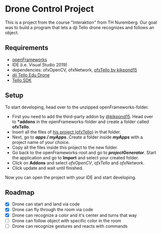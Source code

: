 # Drone Control Project
This is a project from the course "Interaktion" from TH Nuremberg. Our goal was to build a program that lets a dji Tello drone recognizes and follows an object.

## Requirements
- [openFrameworks](https://openframeworks.cc/download/)
- IDE (i.e. Visual Studio 2019)
- dependencies: ofxOpenCV, ofxNetwork, [ofxTello by kikpond15](https://github.com/kikpond15/ofxTello)
- [dji Tello Edu Drone](https://www.ryzerobotics.com/tello)
- [Tello SDK](https://terra-1-g.djicdn.com/2d4dce68897a46b19fc717f3576b7c6a/Tello%20%E7%BC%96%E7%A8%8B%E7%9B%B8%E5%85%B3/For%20Tello/Tello%20SDK%20Documentation%20EN_1.3_1122.pdf)

## Setup
To start developing, head over to the unzipped openFrameworks-folder. 
- First you need to add the third-party addon by [@kikpond15](https://github.com/kikpond15). Head over to __*addons__ in the openFrameworks-folder and create a folder called __ofxTello__.
- Insert all the files of [his project (ofxTello)](https://github.com/kikpond15/ofxTello) in that folder.
- Next, go to __*apps / myApps*__. Create a folder inside __*myApps*__ with a project name of your choice.
- Copy all the files inside this project to the new folder. 
- Go back to the openFrameworks-root and go to __*projectGenerator*__. Start the application and go to __Import__ and select your created folder.
- Click on __Addons__ and select _ofxOpenCV_, _ofxTello_ and _ofxNetwork_.
- Click update and wait until finished.

Now you can open the project with your IDE and start developing.

## Roadmap
- [x] Drone can start and land via code
- [x] Drone can fly through the room via code
- [x] Drone can recognize a color and it's center and turns that way
- [ ] Drone can follow object with specific color in the room
- [ ] Drone can recognize gestures and reacts with commands
